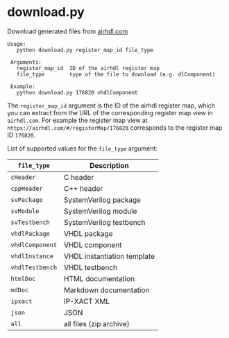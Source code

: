 # download.py

Download generated files from [airhdl.com](https://airhdl.com)

```
Usage:
   python download.py register_map_id file_type

 Arguments:
   register_map_id  ID of the airhdl register map
   file_type        type of the file to download (e.g. dlComponent)

 Example:
   python download.py 176820 vhdlComponent
```

The `register_map_id` argument is the ID of the airhdl register map, which you can extract from the URL of the corresponding register map view in `airhdl.com`. For example the register map view at `https://airhdl.com/#/registerMap/176820` corresponds to the register map ID `176820`.

List of supported values for the `file_type` argument:

| `file_type` | Description |
| ----------- | ----------- |
| `cHeader` |  C header |
| `cppHeader` | C++ header |
| `svPackage` | SystemVerilog package |
| `svModule` | SystemVerilog module |
| `svTestbench` | SystemVerilog testbench | 
| `vhdlPackage` | VHDL package |
| `vhdlComponent` | VHDL component |
| `vhdlInstance` | VHDL instantiation template |
| `vhdlTestbench` | VHDL testbench |
| `htmlDoc` | HTML documentation |
| `mdDoc` | Markdown documentation |
| `ipxact` | IP-XACT XML | 
| `json` | JSON |
| `all` | all files (zip archive) |
